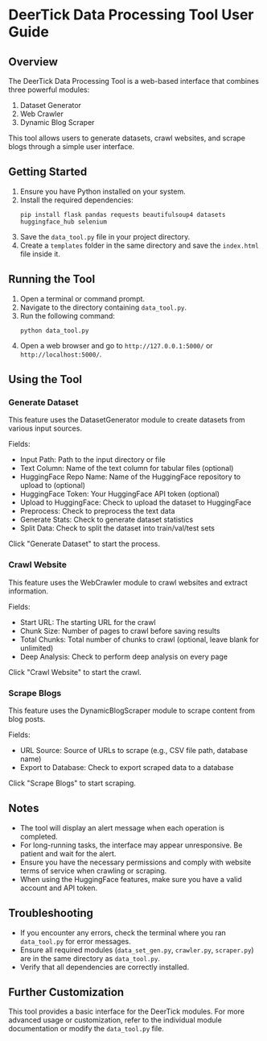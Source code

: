 # DeerTick Data Processing Tool User Guide

## Overview

The DeerTick Data Processing Tool is a web-based interface that combines three powerful modules:
1. Dataset Generator
2. Web Crawler
3. Dynamic Blog Scraper

This tool allows users to generate datasets, crawl websites, and scrape blogs through a simple user interface.

## Getting Started

1. Ensure you have Python installed on your system.
2. Install the required dependencies:
   ```
   pip install flask pandas requests beautifulsoup4 datasets huggingface_hub selenium
   ```
3. Save the `data_tool.py` file in your project directory.
4. Create a `templates` folder in the same directory and save the `index.html` file inside it.

## Running the Tool

1. Open a terminal or command prompt.
2. Navigate to the directory containing `data_tool.py`.
3. Run the following command:
   ```
   python data_tool.py
   ```
4. Open a web browser and go to `http://127.0.0.1:5000/` or `http://localhost:5000/`.

## Using the Tool

### Generate Dataset

This feature uses the DatasetGenerator module to create datasets from various input sources.

Fields:
- Input Path: Path to the input directory or file
- Text Column: Name of the text column for tabular files (optional)
- HuggingFace Repo Name: Name of the HuggingFace repository to upload to (optional)
- HuggingFace Token: Your HuggingFace API token (optional)
- Upload to HuggingFace: Check to upload the dataset to HuggingFace
- Preprocess: Check to preprocess the text data
- Generate Stats: Check to generate dataset statistics
- Split Data: Check to split the dataset into train/val/test sets

Click "Generate Dataset" to start the process.

### Crawl Website

This feature uses the WebCrawler module to crawl websites and extract information.

Fields:
- Start URL: The starting URL for the crawl
- Chunk Size: Number of pages to crawl before saving results
- Total Chunks: Total number of chunks to crawl (optional, leave blank for unlimited)
- Deep Analysis: Check to perform deep analysis on every page

Click "Crawl Website" to start the crawl.

### Scrape Blogs

This feature uses the DynamicBlogScraper module to scrape content from blog posts.

Fields:
- URL Source: Source of URLs to scrape (e.g., CSV file path, database name)
- Export to Database: Check to export scraped data to a database

Click "Scrape Blogs" to start scraping.

## Notes

- The tool will display an alert message when each operation is completed.
- For long-running tasks, the interface may appear unresponsive. Be patient and wait for the alert.
- Ensure you have the necessary permissions and comply with website terms of service when crawling or scraping.
- When using the HuggingFace features, make sure you have a valid account and API token.

## Troubleshooting

- If you encounter any errors, check the terminal where you ran `data_tool.py` for error messages.
- Ensure all required modules (`data_set_gen.py`, `crawler.py`, `scraper.py`) are in the same directory as `data_tool.py`.
- Verify that all dependencies are correctly installed.

## Further Customization

This tool provides a basic interface for the DeerTick modules. For more advanced usage or customization, refer to the individual module documentation or modify the `data_tool.py` file.